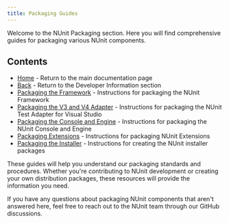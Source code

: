 ```yaml
---
title: Packaging Guides
---
```


Welcome to the NUnit Packaging section. Here you will find comprehensive guides for packaging various NUnit components.

## Contents

- [Home](/) - Return to the main documentation page
- [Back](/developer-info/) - Return to the Developer Information section
- [Packaging the Framework](Packaging-the-Framework.md) - Instructions for packaging the NUnit Framework
- [Packaging the V3 and V4 Adapter](Packaging-the-V3-and-V4-Adapter.md) - Instructions for packaging the NUnit Test Adapter for Visual Studio
- [Packaging the Console and Engine](Packaging-the-Console-and-Engine.md) - Instructions for packaging the NUnit Console and Engine
- [Packaging Extensions](Packaging-Extensions.md) - Instructions for packaging NUnit Extensions
- [Packaging the Installer](Packaging-the-Installer.md) - Instructions for creating the NUnit installer packages

These guides will help you understand our packaging standards and procedures. Whether you're contributing to NUnit development or creating your own distribution packages, these resources will provide the information you need.

If you have any questions about packaging NUnit components that aren't answered here, feel free to reach out to the NUnit team through our GitHub discussions.
